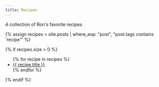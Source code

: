 ```yaml
---
title: Recipes
---
```


A collection of Ron's favorite recipes

{% assign recipes = site.posts | where_exp: "post", "post.tags contains 'recipe'" %}

{% if recipes.size > 0 %}
<ul>
{% for recipe in recipes %}
  <li><a href="{{ recipe.url }}">{{ recipe.title }}</a></li>
{% endfor %}
</ul>
{% endif %}
